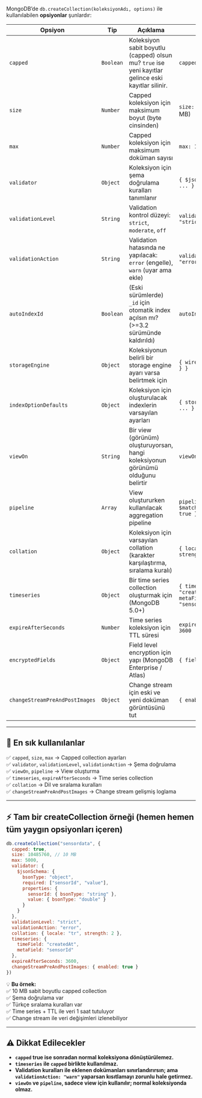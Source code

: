 
MongoDB’de `db.createCollection(koleksiyonAdı, options)` ile kullanılabilen **opsiyonlar** şunlardır:

| Opsiyon                        | Tip       | Açıklama                                                                                            | Örnek                                               |
| ------------------------------ | --------- | --------------------------------------------------------------------------------------------------- | --------------------------------------------------- |
| `capped`                       | `Boolean` | Koleksiyon sabit boyutlu (capped) olsun mu? `true` ise yeni kayıtlar gelince eski kayıtlar silinir. | `capped: true`                                      |
| `size`                         | `Number`  | Capped koleksiyon için maksimum boyut (byte cinsinden)                                              | `size: 1048576` (1 MB)                              |
| `max`                          | `Number`  | Capped koleksiyon için maksimum doküman sayısı                                                      | `max: 1000`                                         |
| `validator`                    | `Object`  | Koleksiyon için şema doğrulama kuralları tanımlanır                                                 | `{ $jsonSchema: { ... } }`                          |
| `validationLevel`              | `String`  | Validation kontrol düzeyi: `strict`, `moderate`, `off`                                              | `validationLevel: "strict"`                         |
| `validationAction`             | `String`  | Validation hatasında ne yapılacak: `error` (engelle), `warn` (uyar ama ekle)                        | `validationAction: "error"`                         |
| `autoIndexId`                  | `Boolean` | (Eski sürümlerde) `_id` için otomatik index açılsın mı? (>=3.2 sürümünde kaldırıldı)                | `autoIndexId: true`                                 |
| `storageEngine`                | `Object`  | Koleksiyonun belirli bir storage engine ayarı varsa belirtmek için                                  | `{ wiredTiger: { ... } }`                           |
| `indexOptionDefaults`          | `Object`  | Koleksiyon için oluşturulacak indexlerin varsayılan ayarları                                        | `{ storageEngine: { ... } }`                        |
| `viewOn`                       | `String`  | Bir view (görünüm) oluşturuyorsan, hangi koleksiyonun görünümü olduğunu belirtir                    | `viewOn: "orders"`                                  |
| `pipeline`                     | `Array`   | View oluştururken kullanılacak aggregation pipeline                                                 | `pipeline: [{ $match: { aktif: true } }]`           |
| `collation`                    | `Object`  | Koleksiyon için varsayılan collation (karakter karşılaştırma, sıralama kuralı)                      | `{ locale: "tr", strength: 2 }`                     |
| `timeseries`                   | `Object`  | Bir time series collection oluşturmak için (MongoDB 5.0+)                                           | `{ timeField: "createdAt", metaField: "sensorId" }` |
| `expireAfterSeconds`           | `Number`  | Time series koleksiyon için TTL süresi                                                              | `expireAfterSeconds: 3600`                          |
| `encryptedFields`              | `Object`  | Field level encryption için yapı (MongoDB Enterprise / Atlas)                                       | `{ fields: [...] }`                                 |
| `changeStreamPreAndPostImages` | `Object`  | Change stream için eski ve yeni doküman görüntüsünü tut                                             | `{ enabled: true }`                                 |

---

## 🎯 **En sık kullanılanlar**

✅ `capped`, `size`, `max` → Capped collection ayarları  
✅ `validator`, `validationLevel`, `validationAction` → Şema doğrulama  
✅ `viewOn`, `pipeline` → View oluşturma  
✅ `timeseries`, `expireAfterSeconds` → Time series collection  
✅ `collation` → Dil ve sıralama kuralları  
✅ `changeStreamPreAndPostImages` → Change stream gelişmiş loglama

---

## ⚡ **Tam bir createCollection örneği (hemen hemen tüm yaygın opsiyonları içeren)**

```js
db.createCollection("sensordata", {
  capped: true,
  size: 10485760, // 10 MB
  max: 5000,
  validator: {
    $jsonSchema: {
      bsonType: "object",
      required: ["sensorId", "value"],
      properties: {
        sensorId: { bsonType: "string" },
        value: { bsonType: "double" }
      }
    }
  },
  validationLevel: "strict",
  validationAction: "error",
  collation: { locale: "tr", strength: 2 },
  timeseries: {
    timeField: "createdAt",
    metaField: "sensorId"
  },
  expireAfterSeconds: 3600,
  changeStreamPreAndPostImages: { enabled: true }
})
```

💡 **Bu örnek:**  
✅ 10 MB sabit boyutlu capped collection  
✅ Şema doğrulama var  
✅ Türkçe sıralama kuralları var  
✅ Time series + TTL ile veri 1 saat tutuluyor  
✅ Change stream ile veri değişimleri izlenebiliyor

---

## ⚠ **Dikkat Edilecekler**

- **`capped` true ise sonradan normal koleksiyona dönüştürülemez.**
- **`timeseries` ile `capped` birlikte kullanılmaz.**
- **Validation kuralları ile eklenen dokümanları sınırlandırırsın; ama `validationAction: "warn"` yaparsan kısıtlamayı zorunlu hale getirmez.**
- **`viewOn` ve `pipeline`, sadece view için kullanılır; normal koleksiyonda olmaz.**
